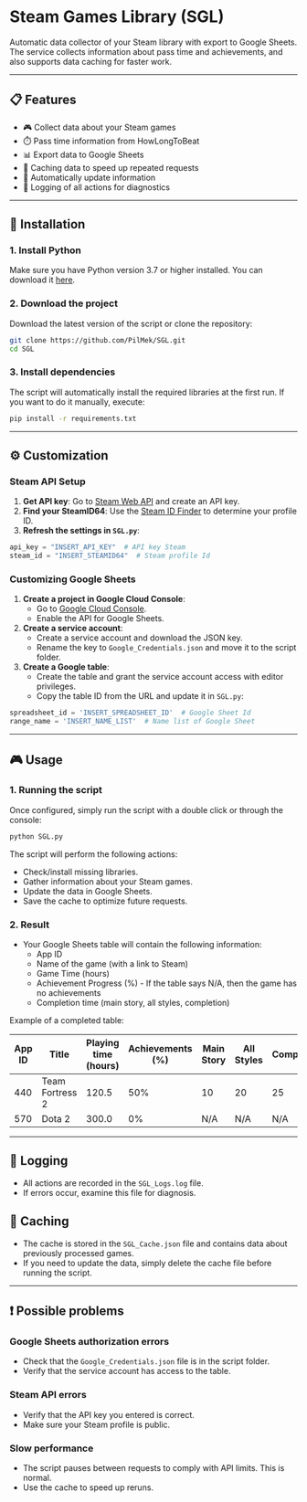 # Steam Games Library (SGL)

Automatic data collector of your Steam library with export to Google Sheets. The service collects information about pass time and achievements, and also supports data caching for faster work.

---

## 📋 Features
- 🎮 Collect data about your Steam games
- ⏱️ Pass time information from HowLongToBeat
- 📊 Export data to Google Sheets
- 💾 Caching data to speed up repeated requests
- 🔄 Automatically update information
- 📝 Logging of all actions for diagnostics

---

## 🚀 Installation

### 1. Install Python
Make sure you have Python version 3.7 or higher installed. You can download it [here](https://www.python.org/downloads/).

### 2. Download the project
Download the latest version of the script or clone the repository:
```bash
git clone https://github.com/PilMek/SGL.git
cd SGL
```

### 3. Install dependencies
The script will automatically install the required libraries at the first run. If you want to do it manually, execute:
```bash
pip install -r requirements.txt
```

---

## ⚙️ Customization

### Steam API Setup
1. **Get API key**:
   Go to [Steam Web API](https://steamcommunity.com/dev/apikey) and create an API key.
2. **Find your SteamID64**:
   Use the [Steam ID Finder](https://steamidfinder.com/) to determine your profile ID.
3. **Refresh the settings in `SGL.py`**:
```python
api_key = "INSERT_API_KEY"  # API key Steam
steam_id = "INSERT_STEAMID64"  # Steam profile Id
```

### Customizing Google Sheets
1. **Create a project in Google Cloud Console**:
   - Go to [Google Cloud Console](https://console.cloud.google.com/).
   - Enable the API for Google Sheets.
2. **Create a service account**:
   - Create a service account and download the JSON key.
   - Rename the key to `Google_Credentials.json` and move it to the script folder.
3. **Create a Google table**:
   - Create the table and grant the service account access with editor privileges.
   - Copy the table ID from the URL and update it in `SGL.py`:
```python
spreadsheet_id = 'INSERT_SPREADSHEET_ID'  # Google Sheet Id
range_name = 'INSERT_NAME_LIST'  # Name list of Google Sheet
```

---

## 🎮 Usage

### 1. Running the script
Once configured, simply run the script with a double click or through the console:
```bash
python SGL.py
```

The script will perform the following actions:
- Check/install missing libraries.
- Gather information about your Steam games.
- Update the data in Google Sheets.
- Save the cache to optimize future requests.

### 2. Result
- Your Google Sheets table will contain the following information:
  - App ID
  - Name of the game (with a link to Steam)
  - Game Time (hours)
  - Achievement Progress (%) - If the table says N/A, then the game has no achievements
  - Completion time (main story, all styles, completion)

Example of a completed table:

| App ID | Title           | Playing time (hours) | Achievements (%) | Main Story | All Styles | Completionist |
|--------|-----------------|----------------------|------------------|------------|------------|---------------|
| 440    | Team Fortress 2 | 120.5                | 50%              | 10         | 20         | 25            |
| 570    | Dota 2          | 300.0                | 0%               | N/A        | N/A        | N/A           |

---

## 📝 Logging
- All actions are recorded in the `SGL_Logs.log` file.
- If errors occur, examine this file for diagnosis.

## 💾 Caching
- The cache is stored in the `SGL_Cache.json` file and contains data about previously processed games.
- If you need to update the data, simply delete the cache file before running the script.

---

## ❗ Possible problems

### Google Sheets authorization errors
- Check that the `Google_Credentials.json` file is in the script folder.
- Verify that the service account has access to the table.

### Steam API errors
- Verify that the API key you entered is correct.
- Make sure your Steam profile is public.

### Slow performance
- The script pauses between requests to comply with API limits. This is normal.
- Use the cache to speed up reruns.